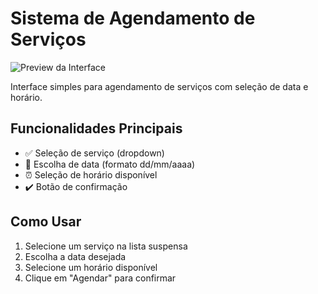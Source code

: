 # Sistema de Agendamento de Serviços

![Preview da Interface](agendamento.png)

Interface simples para agendamento de serviços com seleção de data e horário.

## Funcionalidades Principais

- ✅ Seleção de serviço (dropdown)
- 📅 Escolha de data (formato dd/mm/aaaa)
- ⏰ Seleção de horário disponível
- ✔️ Botão de confirmação

## Como Usar

1. Selecione um serviço na lista suspensa
2. Escolha a data desejada
3. Selecione um horário disponível
4. Clique em "Agendar" para confirmar
